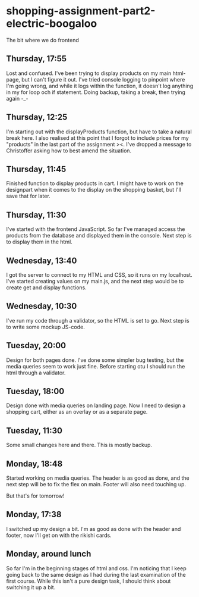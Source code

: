 # shopping-assignment-part2-electric-boogaloo

The bit where we do frontend

Thursday, 17:55
-
Lost and confused. I've been trying to display products on my main html-page, but I can't figure it out. I've tried console logging to pinpoint where I'm going wrong, and while it logs within the function, it doesn't log anything in my for loop och if statement. Doing backup, taking a break, then trying again -_-

Thursday, 12:25
-
I'm starting out with the displayProducts function, but have to take a natural break here. I also realised at this point that I forgot to include prices for my "products" in the last part of the assignment ><. I've dropped a message to Christoffer asking how to best amend the situation.

Thursday, 11:45
-
Finished function to display products in cart. I might have to work on the designpart when it comes to the display on the shopping basket, but I'll save that for later.

Thursday, 11:30
-
I've started with the frontend JavaScript. So far I've managed access the products from the database and displayed them in the console. Next step is to display them in the html.

Wednesday, 13:40
-
I got the server to connect to my HTML and CSS, so it runs on my localhost. I've started creating values on my main.js, and the next step would be to create get and display functions.

Wednesday, 10:30
-
I've run my code through a validator, so the HTML is set to go. Next step is to write some mockup JS-code.

Tuesday, 20:00
-
Design for both pages done. I've done some simpler bug testing, but the media queries seem to work just fine. Before starting otu I should run the html through a validator.

Tuesday, 18:00
-
Design done with media queries on landing page. Now I need to design a shopping cart, either as an overlay or as a separate page.

Tuesday, 11:30
-
Some small changes here and there. This is mostly backup.

Monday, 18:48
-
Started working on media queries. The header is as good as done, and the next step will be to fix the flex on main. Footer will also need touching up. 

But that's for tomorrow!

Monday, 17:38
-
I switched up my design a bit. I'm as good as done with the header and footer, now I'll get on with the rikishi cards.

Monday, around lunch
-
So far I'm in the beginning stages of html and css. I'm noticing that I keep going back to the same design as I had during the last examination of the first course. While this isn't a pure design task, I should think about switching it up a bit.